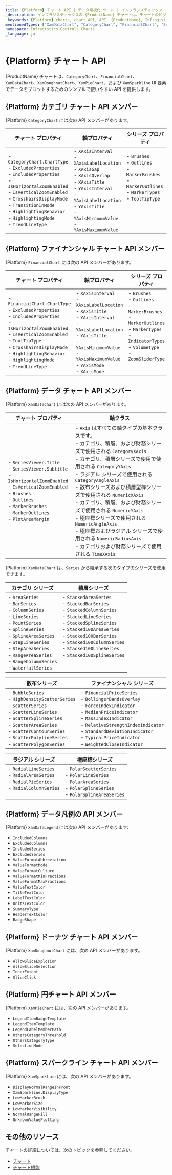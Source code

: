 ```yaml
---
title: {Platform} チャート API | データ可視化 ツール | インフラジスティックス
_description: インフラジスティックスの {ProductName} チャートは、チャートのビジュアルを構成およびスタイル設定するための便利な API を提供します。
_keywords: {Platform} charts, chart API, API, {ProductName}, Infragistics, {Platform} チャート, チャート API, インフラジスティックス
mentionedTypes: ["XamDataChart", "CategoryChart", "FinancialChart", "SeriesViewer", "XamDoughnutChart", "XamPieChart", "XamSparkline" ]
namespace: Infragistics.Controls.Charts
_language: ja
---
```


# {Platform} チャート API

{ProductName} チャートは、`CategoryChart`、`FinancialChart`、`XamDataChart`、`XamDoughnutChart`、`XamPieChart`、および `XamSparkline` UI 要素でデータをプロットするためのシンプルで使いやすい API を提供します。

## {Platform} カテゴリ チャート API メンバー

{Platform} `CategoryChart` には次の API メンバーがあります。

| チャート プロパティ | 軸プロパティ | シリーズ プロパティ |
|-------------------|--------------|-------------------|
| - `CategoryChart.ChartType` <br> - `ExcludedProperties` <br> - `IncludedProperties` <br> - `IsHorizontalZoomEnabled` <br> - `IsVerticalZoomEnabled` <br> - `CrosshairsDisplayMode` <br> - `TransitionInMode` <br> - `HighlightingBehavior` <br> - `HighlightingMode` <br> - `TrendLineType` <br> |  - `XAxisInterval` <br> - `XAxisLabelLocation` <br> - `XAxisGap` <br> - `XAxisOverlap` <br> - `XAxisTitle`  <br> - `YAxisInterval` <br> - `YAxisLabelLocation`  <br> - `YAxisTitle` <br>  - `YAxisMinimumValue` <br> - `YAxisMaximumValue` | - `Brushes` <br> - `Outlines` <br> - `MarkerBrushes` <br> - `MarkerOutlines` <br> - `MarkerTypes` <br>  - `ToolTipType` <br> <br> <br> <br> <br> |

## {Platform} ファイナンシャル チャート API メンバー

{Platform} `FinancialChart` には次の API メンバーがあります。

| チャート プロパティ | 軸プロパティ | シリーズ プロパティ |
|-------------------|-------------|--------------------|
| - `FinancialChart.ChartType` <br> - `ExcludedProperties` <br> - `IncludedProperties` <br> - `IsHorizontalZoomEnabled` <br> - `IsVerticalZoomEnabled` <br> - `ToolTipType`  <br> - `CrosshairsDisplayMode`  <br> - `HighlightingBehavior` <br> - `HighlightingMode` <br> - `TrendLineType` |  - `XAxisInterval` <br> - `XAxisLabelLocation` <br> - `XAxisTitle` <br> - `YAxisInterval` <br> - `YAxisLabelLocation`  <br> - `YAxisTitle` <br>  - `YAxisMinimumValue` <br> - `YAxisMaximumValue` <br> - `YAxisMode` <br> - `XAxisMode` | - `Brushes` <br> - `Outlines` <br> - `MarkerBrushes` <br> - `MarkerOutlines` <br> - `MarkerTypes`  <br> - `IndicatorTypes` <br>  - `VolumeType` <br>  - `ZoomSliderType` <br> <br> <br> |

## {Platform} データ チャート API メンバー

{Platform} `XamDataChart` には次の API メンバーがあります。

| チャート プロパティ | 軸クラス |
|------------------|----------|
| - `SeriesViewer.Title` <br> - `SeriesViewer.Subtitle` <br> - `IsHorizontalZoomEnabled` <br> - `IsVerticalZoomEnabled` <br> - `Brushes` <br> - `Outlines` <br> - `MarkerBrushes` <br> - `MarkerOutlines` <br> - `PlotAreaMargin` <br> |  - `Axis` はすべての軸タイプの基本クラスです。 <br> - カテゴリ、積層、および財務シリーズで使用される `CategoryXAxis` <br> - カテゴリ、積層シリーズで使用で使用される `CategoryYAxis` <br> - ラジアル シリーズで使用される `CategoryAngleAxis` <br> - 散布シリーズおよび積層型棒シリーズで使用される `NumericXAxis` <br> - カテゴリ、積層、および財務シリーズで使用される `NumericYAxis` <br> - 極座標シリーズで使用される `NumericAngleAxis` <br> - 極座標およびラジアル シリーズで使用される `NumericRadiusAxis` <br> - カテゴリおよび財務シリーズで使用される `TimeXAxis` <br> |

{Platform} `XamDataChart` は、`Series` から継承する次のタイプのシリーズを使用できます。

| カテゴリ シリーズ  | 積層シリーズ |
|------------------|----------------|
| - `AreaSeries` <br> - `BarSeries` <br> - `ColumnSeries` <br> - `LineSeries` <br> -  `PointSeries`  <br> - `SplineSeries` <br>  -  `SplineAreaSeries` <br> -  `StepLineSeries` <br> -  `StepAreaSeries` <br> - `RangeAreaSeries` <br> - `RangeColumnSeries` <br> - `WaterfallSeries` <br> | -  `StackedAreaSeries` <br> -  `StackedBarSeries` <br> -  `StackedColumnSeries` <br> -  `StackedLineSeries` <br> -  `StackedSplineSeries` <br> -  `Stacked100AreaSeries` <br> -  `Stacked100BarSeries` <br> -  `Stacked100ColumnSeries` <br> -  `Stacked100LineSeries` <br> -  `Stacked100SplineSeries` <br> <br> <br> |


| 散布シリーズ | ファイナンシャル シリーズ |
|----------------|------------------|
| -  `BubbleSeries` <br> - `HighDensityScatterSeries` <br> -  `ScatterSeries` <br>  - `ScatterLineSeries` <br> -  `ScatterSplineSeries` <br> -  `ScatterAreaSeries` <br> -  `ScatterContourSeries` <br> -  `ScatterPolylineSeries`  <br> -  `ScatterPolygonSeries`  <br> | -  `FinancialPriceSeries` <br> -  `BollingerBandsOverlay` <br> -  `ForceIndexIndicator` <br> -  `MedianPriceIndicator` <br> - `MassIndexIndicator`  <br> - `RelativeStrengthIndexIndicator` <br> - `StandardDeviationIndicator` <br> -  `TypicalPriceIndicator` <br> - `WeightedCloseIndicator` <br> |


| ラジアル シリーズ | 極座標シリーズ |
|---------------|--------------|
| - `RadialLineSeries` <br> -  `RadialAreaSeries` <br> -  `RadialPieSeries` <br> -  `RadialColumnSeries` <br> <br> | - `PolarScatterSeries` <br> -  `PolarLineSeries` <br> -  `PolarAreaSeries` <br> -  `PolarSplineSeries` <br> -  `PolarSplineAreaSeries` <br> |


## {Platform} データ凡例の API メンバー

{Platform} `XamDataLegend` には次の API メンバーがあります:

- `IncludedColumns`
- `ExcludedColumns`
- `IncludedSeries`
- `ExcludedSeries`
- `ValueFormatAbbreviation`
- `ValueFormatMode`
- `ValueFormatCulture`
- `ValueFormatMinFractions`
- `ValueFormatMaxFractions`
- `ValueTextColor`
- `TitleTextColor`
- `LabelTextColor`
- `UnitsTextColor`
- `SummaryType`
- `HeaderTextColor`
- `BadgeShape`


## {Platform} ドーナツ チャート API メンバー

{Platform} `XamDoughnutChart` には、次の API メンバーがあります。

- `AllowSliceExplosion`
- `AllowSliceSelection`
- `InnerExtent`
- `SliceClick`

## {Platform} 円チャート API メンバー

{Platform} `XamPieChart` には、次の API メンバーがあります。

- `LegendItemBadgeTemplate`
- `LegendItemTemplate`
- `LegendLabelMemberPath`
- `OthersCategoryThreshold`
- `OthersCategoryType`
- `SelectionMode`

## {Platform} スパークライン チャート API メンバー

{Platform} `XamSparkline` には、次の API メンバーがあります。

- `DisplayNormalRangeInFront`
- `XamSparkline.DisplayType`
- `LowMarkerBrush`
- `LowMarkerSize`
- `LowMarkerVisibility`
- `NormalRangeFill`
- `UnknownValuePlotting`

## その他のリソース

チャートの詳細については、次のトピックを参照してください。

- [チャート](chart-overview.md)
- [チャート機能](chart-features.md)



